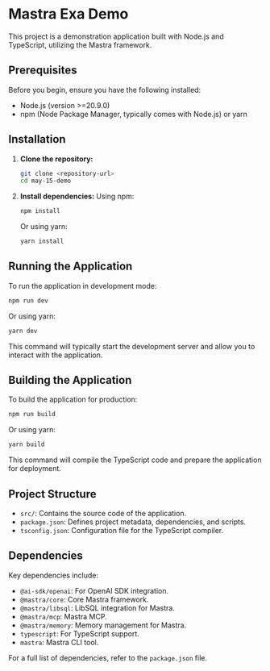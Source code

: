 # Mastra Exa Demo

This project is a demonstration application built with Node.js and TypeScript, utilizing the Mastra framework.

## Prerequisites

Before you begin, ensure you have the following installed:

- Node.js (version >=20.9.0)
- npm (Node Package Manager, typically comes with Node.js) or yarn

## Installation

1.  **Clone the repository:**

    ```bash
    git clone <repository-url>
    cd may-15-demo
    ```

2.  **Install dependencies:**
    Using npm:
    ```bash
    npm install
    ```
    Or using yarn:
    ```bash
    yarn install
    ```

## Running the Application

To run the application in development mode:

```bash
npm run dev
```

Or using yarn:

```bash
yarn dev
```

This command will typically start the development server and allow you to interact with the application.

## Building the Application

To build the application for production:

```bash
npm run build
```

Or using yarn:

```bash
yarn build
```

This command will compile the TypeScript code and prepare the application for deployment.

## Project Structure

- `src/`: Contains the source code of the application.
- `package.json`: Defines project metadata, dependencies, and scripts.
- `tsconfig.json`: Configuration file for the TypeScript compiler.

## Dependencies

Key dependencies include:

- `@ai-sdk/openai`: For OpenAI SDK integration.
- `@mastra/core`: Core Mastra framework.
- `@mastra/libsql`: LibSQL integration for Mastra.
- `@mastra/mcp`: Mastra MCP.
- `@mastra/memory`: Memory management for Mastra.
- `typescript`: For TypeScript support.
- `mastra`: Mastra CLI tool.

For a full list of dependencies, refer to the `package.json` file.
